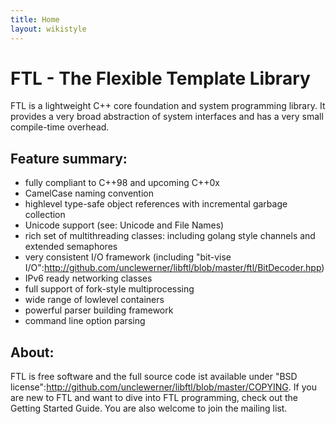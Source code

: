 ```yaml
---
title: Home
layout: wikistyle
---
```


FTL - The Flexible Template Library
===================================

FTL is a lightweight C++ core foundation and system programming library.
It provides a very broad abstraction of system interfaces and has a very small compile-time overhead.

Feature summary:
----------------

* fully compliant to C++98 and upcoming C++0x
* CamelCase naming convention
* highlevel type-safe object references with incremental garbage collection
* Unicode support (see: Unicode and File Names)
* rich set of multithreading classes: including golang style channels and extended semaphores
* very consistent I/O framework (including "bit-vise I/O":http://github.com/unclewerner/libftl/blob/master/ftl/BitDecoder.hpp)
* IPv6 ready networking classes
* full support of fork-style multiprocessing
* wide range of lowlevel containers
* powerful parser building framework
* command line option parsing

About:
------

FTL is free software and the full source code ist available under "BSD license":http://github.com/unclewerner/libftl/blob/master/COPYING.
If you are new to FTL and want to dive into FTL programming, check out the Getting Started Guide.
You are also welcome to join the mailing list.

